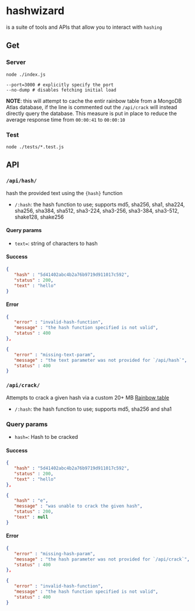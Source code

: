 # hashwizard

is a suite of tools and APIs that allow you to interact with `hashing`

## Get

### Server

```shell
node ./index.js
```

```shell
--port=3000 # explicitly specify the port
--no-dump # disables fetching initial load
```

**NOTE**: this will attempt to cache the entir rainbow table from a MongoDB Atlas database, if the line is commented out the `/api/crack` will instead directly query the database. This measure is put in place to reduce the average response time from `00:00:41` to `00:00:10`

### Test

```shell
node ./tests/*.test.js
```

## API

### `/api/hash/`

hash the provided text using the `{hash}` function



- `/:hash`: the hash function to use; supports md5, sha256, sha1, sha224, sha256, sha384, sha512, sha3-224, sha3-256, sha3-384, sha3-512, shake128, shake256

#### Query params

- `text=`: string of characters to hash

#### Success

```json
{
   "hash" : "5d41402abc4b2a76b9719d911017c592",
   "status" : 200,
   "text" : "hello"
}
```

#### Error

```json
{
   "error" : "invalid-hash-function",
   "message" : "the hash function specified is not valid",
   "status" : 400
},

{
   "error" : "missing-text-param",
   "message" : "the text parameter was not provided for `/api/hash`",
   "status" : 400
}
```

### `/api/crack/`

Attempts to crack a given hash via a custom 20+ MB [Rainbow table](https://en.wikipedia.org/wiki/Rainbow_table)

- `/:hash`: the hash function to use; supports md5, sha256 and sha1

### Query params

- `hash=`: Hash to be cracked

#### Success

```json
{
   "hash" : "5d41402abc4b2a76b9719d911017c592",
   "status" : 200,
   "text" : "hello"
},

{
   "hash" : "e",
   "message" : "was unable to crack the given hash",
   "status" : 200,
   "text" : null
}
```

#### Error

```json
{
   "error" : "missing-hash-param",
   "message" : "the hash parameter was not provided for `/api/crack`",
   "status" : 400
},

{
   "error" : "invalid-hash-function",
   "message" : "the hash function specified is not valid",
   "status" : 400
}
```
